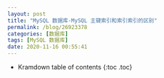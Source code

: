 ```yaml
---
layout: post
title: "MySQL 数据库-MySQL 主键索引和索引索引的区别"
permalink: /blog/26923378
categories: [数据库]
tags: [MySQL 数据库]
date: 2020-11-16 00:55:41
---
```


* Kramdown table of contents
{:toc .toc}
